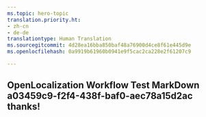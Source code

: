 ```yaml
---
ms.topic: hero-topic
translation.priority.ht:
- zh-cn
- de-de
translationtype: Human Translation
ms.sourcegitcommit: 4d28ea16bba850baf48a76900d4ce8f61e445d9e
ms.openlocfilehash: 0a9919b61960b0941e9f5cac2ca228e2f61207c9

---
```

## OpenLocalization Workflow Test MarkDown a03459c9-f2f4-438f-baf0-aec78a15d2ac thanks!



<!--HONumber=Sep16_HO1-->


